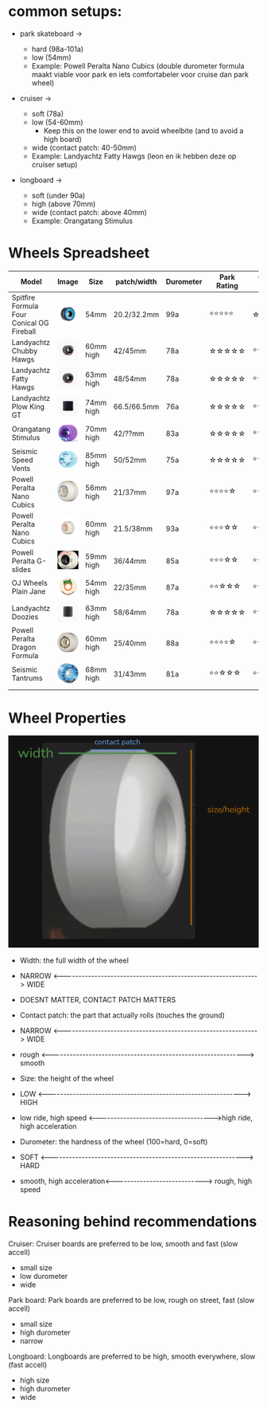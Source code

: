 # common setups:
- park skateboard -> 
	- hard (98a-101a)
	- low (54mm)
	- Example: Powell Peralta Nano Cubics (double durometer formula maakt viable voor park en iets comfortabeler voor cruise dan park wheel)


- cruiser ->
	- soft (78a)
	- low (54-60mm)
		- Keep this on the lower end to avoid wheelbite (and to avoid a high board)
	- wide (contact patch: 40-50mm)
	- Example: Landyachtz Fatty Hawgs (leon en ik hebben deze op cruiser setup)


- longboard ->
	- soft (under 90a)
	- high (above 70mm)
	- wide (contact patch: above 40mm)
	- Example: Orangatang Stimulus

# Wheels Spreadsheet

| Model                                          | Image                                                         | Size      | patch/width | Durometer | Park Rating | Cruiser Rating | Longboard Rating |
| ---------------------------------------------- | ------------------------------------------------------------- | --------- | ----------- | --------- | ----------- | -------------- | ---------------- |
| Spitfire      Formula Four Conical OG Fireball | ![250](../attachments/spitfiree.png)                          | 54mm      | 20.2/32.2mm | 99a       | ⭐⭐⭐⭐⭐       | ☆☆☆☆☆          | ☆☆☆☆☆            |
| Landyachtz    Chubby Hawgs                     | ![250](../attachments/Pasted%20image%2020250108154950.png)    | 60mm high | 42/45mm     | 78a       | ☆☆☆☆☆       | ⭐⭐⭐⭐⭐          | ☆☆☆☆☆            |
| Landyachtz    Fatty Hawgs                      | ![250](../attachments/Pasted%20image%2020250108154934.png)    | 63mm high | 48/54mm     | 78a       | ☆☆☆☆☆       | ⭐⭐⭐⭐⭐          | ☆☆☆☆☆            |
| Landyachtz    Plow King GT                     | ![250](../attachments/Pasted%20image%2020250108160502.png)    | 74mm high | 66.5/66.5mm | 76a       | ☆☆☆☆☆       | ⭐⭐⭐⭐☆          | ⭐⭐⭐⭐⭐            |
| Orangatang    Stimulus                         | ![250](../attachments/Pasted%20image%2020250108152812.png)    | 70mm high | 42/??mm     | 83a       | ☆☆☆☆☆       | ⭐⭐⭐☆☆          | ⭐⭐⭐⭐⭐            |
| Seismic       Speed Vents                      | ![250](../attachments/seismicspeedvent.png)                   | 85mm high | 50/52mm     | 75a       | ☆☆☆☆☆       | ⭐⭐☆☆☆          | ⭐⭐⭐⭐⭐            |
| Powell Peralta Nano Cubics                     | ![250](../attachments/Pasted%20image%2020250108153417.png)    | 56mm high | 21/37mm     | 97a       | ⭐⭐⭐⭐☆       | ⭐⭐⭐⭐☆          | ☆☆☆☆☆            |
| Powell Peralta Nano Cubics                     | ![250](../attachments/Pasted%20image%2020250108161117.png)    | 60mm high | 21.5/38mm   | 93a       | ⭐⭐⭐☆☆       | ⭐⭐⭐⭐☆          | ☆☆☆☆☆            |
| Powell Peralta G-slides                        | ![\\250](../attachments/Pasted%20image%2020250108154104.png)  | 59mm high | 36/44mm     | 85a       | ⭐⭐⭐☆☆       | ⭐⭐⭐⭐☆          | ☆☆☆☆☆            |
| OJ Wheels     Plain Jane                       | ![250](../attachments/image/skateboarding-1737166749755.jpeg) | 54mm high | 22/35mm     | 87a       | ⭐⭐☆☆☆       | ⭐⭐⭐⭐⭐          | ☆☆☆☆☆            |
| Landyachtz    Doozies                          | ![250](../attachments/Pasted%20image%2020250108160127.png)    | 63mm high | 58/64mm     | 78a       | ☆☆☆☆☆       | ⭐⭐⭐⭐☆          | ☆☆☆☆☆            |
| Powell Peralta Dragon Formula                  | ![250](../attachments/Pasted%20image%2020250112162858.png)    | 60mm high | 25/40mm     | 88a       | ⭐⭐⭐⭐☆       | ⭐⭐⭐☆☆          | ☆☆☆☆☆            |
| Seismic       Tantrums                         | ![250](../attachments/Pasted%20image%2020250108153747.png)    | 68mm high | 31/43mm     | 81a       | ⭐⭐☆☆☆       | ⭐⭐⭐☆☆          | ☆☆☆☆☆            |
|                                                |                                                               |           |             |           |             |                |                  |


# Wheel Properties
![](../attachments/image/skateboarding-1741371182946.jpeg)
- Width: the full width of the wheel
- NARROW <-------------------------------------------------------------> WIDE
- DOESNT MATTER, CONTACT PATCH MATTERS

- Contact patch: the part that actually rolls (touches the ground)
- NARROW <-------------------------------------------------------------> WIDE
- rough   <------------------------------------------------------------->  smooth

- Size: the height of the wheel
- LOW <-------------------------------------------------------------> HIGH
- low ride, high speed <------------------------------------>high ride, high acceleration

- Durometer: the hardness of the wheel (100=hard, 0=soft)
- SOFT <-------------------------------------------------------------> HARD
- smooth, high acceleration<----------------------------> rough, high speed 

# Reasoning behind recommendations
Cruiser:
Cruiser boards are preferred to be low, smooth and fast (slow accell)
- small size
- low durometer 
- wide

Park board:
Park boards are preferred to be low, rough on street, fast (slow accell)
- small size
- high durometer
- narrow

Longboard:
Longboards are preferred to be high, smooth everywhere, slow (fast accell)
- high size
- high durometer
- wide 